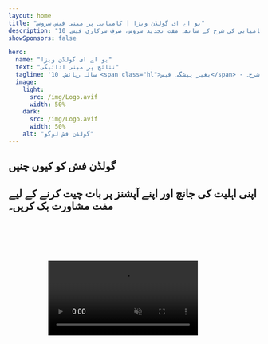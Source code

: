 ```yaml
---
layout: home
title: "یو اے ای گولڈن ویزا | کامیابی پر مبنی فیس سروس"
description: "10 سالہ رہائشی ویزا بغیر کسی پیشگی فیس کے - صرف منظوری کے بعد ادائیگی۔ مکمل درخواست کی نگرانی 98% کامیابی کی شرح کے ساتھ۔ مفت تجدید سروس، صرف سرکاری فیس۔"
showSponsors: false

hero:
  name: "یو اے ای گولڈن ویزا"
  text: "نتائج پر مبنی ادائیگی"
  tagline: '10 سالہ رہائش۔ <span class="hl">بغیر پیشگی فیس</span> - صرف منظوری کے بعد ادائیگی۔ 98% کامیابی کی شرح۔'
  image:
    light:
      src: /img/Logo.avif
      width: 50%
    dark:
      src: /img/Logo.avif
      width: 50%
    alt: "گولڈن فش لوگو"
---
```


<FeatureCards :features="[
  {
    title: 'یو اے ای گولڈن ویزا کے فوائد',
    items: [
      '10 سال کی درستگی اور اہلیت کی شرائط برقرار رکھنے پر تجدید کا اختیار',
      '**ہر 6 ماہ بعد یو اے ای میں داخل ہونے کی ضرورت نہیں**',
      '100% کاروباری ملکیت کی اجازت',
      'خاندان کے افراد اور لامحدود گھریلو ملازمین کی اسپانسرشپ',
      '25 سال کی عمر تک بچوں کی اسپانسرشپ',
      'والدین کی اسپانسرشپ شامل',
      'کسی اسپانسر یا آجر کی ضرورت نہیں'
    ],
    linkText: 'Read More',
    link: '../../company-registration/golden-visa#key-benefits-of-the-uae-golden-visa',
    icon: {
      light: '/img/iStock-1785818081.avif',
      dark: '/img/iStock-1203821481.avif',
      alt: 'ویزا سروسز',
      width: '100%'
    }
  },
  {
    title: 'یو اے ای گولڈن ویزا کیسے حاصل کریں',
    items: [
      'یو اے ای پراپرٹیز میں 2M درہم کی سرمایہ کاری',
      'یو اے ای انویسٹمنٹ فنڈز میں 2M درہم کی جمع',
      '2M درہم سرمایے والا کاروبار',
      'سالانہ 250K درہم FTA شراکت',
      'ماہر پیشہ ور افراد',
      'فنی صلاحیتوں کے حامل افراد'
    ],
    linkText: 'Read More',
    link: '../../company-registration/golden-visa#uae-golden-visa-eligibility-and-requirements',
    icon: {
      light: '/img/iStock-1333000394.avif',
      dark: '/img/iStock-584576538.avif',
      alt: 'ویزا سروسز',
      width: '10%'
    }
  },
  {
    title: 'گولڈن ویزا کا عمل',
    bullet: '✓',
    items: [
      'ابتدائی اہلیت کی تشخیص',
      'دستاویزات کی تیاری اور تصدیق',
      'طبی معائنہ اور بایومیٹرکس',
      'درخواست جمع کرانا اور پروسیسنگ',
      'امارات آئی ڈی اور ویزا کا اجراء',
      'خاندانی ویزا اسپانسرشپ (اختیاری)'
    ],
    linkText: 'Read More',
    link: '../../company-registration/golden-visa#uae-golden-visa-application-process',
    icon: {
      light: '/img/ILON MASK ID.webp',
      dark: '/img/ILON MASK ID.webp',
      alt: 'ویزا سروسز',
      width: '100%'
    }
  }
]" />

## گولڈن فش کو کیوں چنیں

<BenefitsList :features="[
  {
    icon: '💰',
    title: 'کامیابی پر مبنی فیس',
    text: '**آپ کا گولڈن ویزا منظور ہونے تک کوئی ادائیگی نہیں۔** مکمل شفافیت کے ساتھ کوئی چھپی ہوئی لاگت نہیں۔'
  },
  {
    icon: '📈',
    title: 'ثابت شدہ کامیابی کی شرح',
    text: 'ہماری پریمیم پروسیسنگ کے ذریعے سینکڑوں گولڈن ویزا جاری کیے گئے ہیں جس میں 98% منظوری کی شرح ہے۔'
  },
  {
    icon: '📋',
    title: 'مکمل انتظام',
    text: 'دستاویزات سے لے کر ویزا جاری کرنے تک تمام تفصیلات کا مکمل انتظام۔'
  },
  {
    icon: '👨‍💼',
    title: 'مقامی یو اے ای مہارت',
    text: 'دبئی میں وقف شدہ ماہرین عمل کے ہر مرحلے میں ماہرانہ رہنمائی فراہم کرتے ہیں۔'
  },
  {
    icon: '🔍',
    title: 'پریمیم پروسیسنگ',
    text: 'تیز تر منظوری کے لیے حکام سے براہ راست رابطہ اور فاسٹ ٹریک چینلز۔'
  },
  {
    icon: '🔄',
    title: 'تجدید میں معاونت',
    text: '**زیرو ایجنسی فیس** کے ساتھ مفت ویزا تجدید کی معاونت - صرف حکومتی چارجز۔'
  }
]" />

## اپنی اہلیت کی جانچ اور اپنے آپشنز پر بات چیت کرنے کے لیے مفت مشاورت بک کریں۔

<video  autoplay muted playsinline style="padding: 80px" >
  <source src="/img/iStock-2185912341.mp4" type="video/mp4">
</video>

<ContactFormModal formName="Golden Visa [offer]" buttonText="مفت مشاورت حاصل کریں" :services="[
  '🏠 UAE پراپرٹیز میں AED 2M کی سرمایہ کاری',
  '💰 UAE انویسٹمنٹ فنڈز میں AED 2M کی ڈپازٹ',
  '🏢 AED 2M کے سرمائے کے ساتھ کاروبار',
  '📈 FTA میں AED 250K سالانہ شراکت',
  '👨‍💼 ماہر پیشہ ور افراد',
  '🎯 ہنر مند صلاحیتیں',]"/>

<!-- <ImageGrid :images="[
  { src: '/img/ILON MASK ID.webp', href: './immigration.md', alt: 'UAE امیگریشن' },
  { src: '/img/ILON MASK ID.webp', href: './immigration.md', alt: 'UAE امیگریشن' },
]"/> -->
